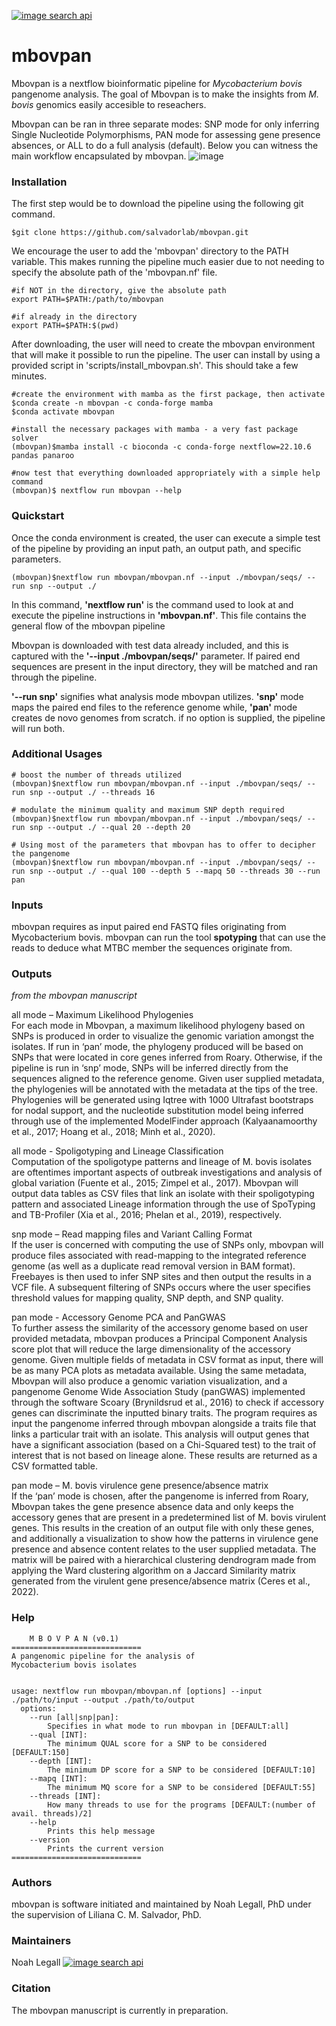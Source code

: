 [![image search api](https://user-images.githubusercontent.com/40697188/193487621-a4b91a1c-19b6-42df-9e63-7fcff0658be0.png)](https://github.com/noahaus)

# mbovpan
Mbovpan is a nextflow bioinformatic pipeline for _Mycobacterium bovis_ pangenome analysis. The goal of Mbovpan is to make the insights from _M. bovis_ genomics easily accesible to reseachers.  

Mbovpan can be ran in three separate modes: SNP mode for only inferring Single Nucleotide Polymorphisms, PAN mode for assessing gene presence absences, or ALL to do a full analysis (default). Below you can witness the main workflow encapsulated by mbovpan. 
![image](https://github.com/salvadorlab/mbovpan/assets/40697188/315e9533-1567-48c1-aa0c-f1b5c12e2589)


### Installation  

The first step would be to download the pipeline using the following git command.
```
$git clone https://github.com/salvadorlab/mbovpan.git
```

We encourage the user to add the 'mbovpan' directory to the PATH variable. This makes running the pipeline much easier due to not needing to specify the absolute path of the 'mbovpan.nf' file.

```
#if NOT in the directory, give the absolute path
export PATH=$PATH:/path/to/mbovpan

#if already in the directory
export PATH=$PATH:$(pwd)
```  

After downloading, the user will need to create the mbovpan environment that will make it possible to run the pipeline. The user can install by using a provided script in 'scripts/install_mbovpan.sh'. This should take a few minutes. 

```
#create the environment with mamba as the first package, then activate
$conda create -n mbovpan -c conda-forge mamba
$conda activate mbovpan

#install the necessary packages with mamba - a very fast package solver
(mbovpan)$mamba install -c bioconda -c conda-forge nextflow=22.10.6 pandas panaroo

#now test that everything downloaded appropriately with a simple help command
(mbovpan)$ nextflow run mbovpan --help 
```

### Quickstart

Once the conda environment is created, the user can execute a simple test of the pipeline by providing an input path, an output path, and specific parameters. 

```
(mbovpan)$nextflow run mbovpan/mbovpan.nf --input ./mbovpan/seqs/ --run snp --output ./ 
```
In this command, **'nextflow run'** is the command used to look at and execute the pipeline instructions in **'mbovpan.nf'**. This file contains the general flow of the mbovpan pipeline

Mbovpan is downloaded with test data already included, and this is captured with the **'--input ./mbovpan/seqs/'** parameter. If paired end sequences are present in the input directory, they will be matched and ran through the pipeline. 

**'--run snp'** signifies what analysis mode mbovpan utilizes. **'snp'** mode maps the paired end files to the reference genome while, **'pan'** mode creates de novo genomes from scratch. if no option is supplied, the pipeline will run both. 

### Additional Usages

```
# boost the number of threads utilized
(mbovpan)$nextflow run mbovpan/mbovpan.nf --input ./mbovpan/seqs/ --run snp --output ./ --threads 16

# modulate the minimum quality and maximum SNP depth required
(mbovpan)$nextflow run mbovpan/mbovpan.nf --input ./mbovpan/seqs/ --run snp --output ./ --qual 20 --depth 20

# Using most of the parameters that mbovpan has to offer to decipher the pangenome
(mbovpan)$nextflow run mbovpan/mbovpan.nf --input ./mbovpan/seqs/ --run snp --output ./ --qual 100 --depth 5 --mapq 50 --threads 30 --run pan
```

### Inputs

mbovpan requires as input paired end FASTQ files originating from Mycobacterium bovis. mbovpan can run the tool **spotyping** that can use the reads to deduce what MTBC member the sequences originate from. 

### Outputs

_from the mbovpan manuscript_

all mode – Maximum Likelihood Phylogenies  
	For each mode in Mbovpan, a maximum likelihood phylogeny based on SNPs is produced in order to visualize the genomic variation amongst the isolates. If run in ‘pan’ mode, the phylogeny produced will be based on SNPs that were located in core genes inferred from Roary. Otherwise, if the pipeline is run in ‘snp’ mode, SNPs will be inferred directly from the sequences aligned to the reference genome. Given user supplied metadata, the phylogenies will be annotated with the metadata at the tips of the tree. Phylogenies will be generated using Iqtree with 1000 Ultrafast bootstraps for nodal support, and the nucleotide substitution model being inferred through use of the implemented ModelFinder approach (Kalyaanamoorthy et al., 2017; Hoang et al., 2018; Minh et al., 2020).  
 
all mode - Spoligotyping and Lineage Classification   
	Computation of the spoligotype patterns and lineage of M. bovis isolates are oftentimes important aspects of outbreak investigations and analysis of global variation (Fuente et al., 2015; Zimpel et al., 2017). Mbovpan will output data tables as CSV files that link an isolate with their spoligotyping pattern and associated Lineage information through the use of SpoTyping and TB-Profiler (Xia et al., 2016; Phelan et al., 2019), respectively.

snp mode – Read mapping files and Variant Calling Format  
	If the user is concerned with computing the use of SNPs only, mbovpan will produce files associated with read-mapping to the integrated reference genome (as well as a duplicate read removal version in BAM format). Freebayes is then used to infer SNP sites and then output the results in a VCF file. A subsequent filtering of SNPs occurs where the user specifies threshold values for mapping quality, SNP depth, and SNP quality.  
 
pan mode - Accessory Genome PCA and PanGWAS   
	To further assess the similarity of the accessory genome based on user provided metadata, mbovpan produces a Principal Component Analysis score plot that will reduce the large dimensionality of the accessory genome. Given multiple fields of metadata in
CSV format as input, there will be as many PCA plots as metadata available. Using the same metadata, Mbovpan will also produce a genomic variation visualization, and a pangenome Genome Wide Association Study (panGWAS) implemented through the software Scoary (Brynildsrud et al., 2016) to check if accessory genes can discriminate the inputted binary traits. The program requires as input the pangenome inferred through mbovpan alongside a traits file that links a particular trait with an isolate. This analysis will output genes that have a significant association (based on a Chi-Squared test) to the trait of interest that is not based on lineage alone. These results are returned as a CSV formatted table.  

pan mode – M. bovis virulence gene presence/absence matrix  
	If the ‘pan’ mode is chosen, after the pangenome is inferred from Roary, Mbovpan takes the gene presence absence data and only keeps the accessory genes that are present in a predetermined list of M. bovis virulent genes. This results in the creation of an output file with only these genes, and additionally a visualization to show how the patterns in virulence gene presence and absence content relates to the user supplied metadata. The matrix will be paired with a hierarchical clustering dendrogram made from applying the Ward clustering algorithm on a Jaccard Similarity matrix generated from the virulent gene presence/absence matrix (Ceres et al., 2022).   
 


### Help
```
    M B O V P A N (v0.1)    
=============================
A pangenomic pipeline for the analysis of
Mycobacterium bovis isolates 


usage: nextflow run mbovpan/mbovpan.nf [options] --input ./path/to/input --output ./path/to/output
  options:
    --run [all|snp|pan]: 
        Specifies in what mode to run mbovpan in [DEFAULT:all]
    --qual [INT]:
        The minimum QUAL score for a SNP to be considered [DEFAULT:150]
    --depth [INT]:
        The minimum DP score for a SNP to be considered [DEFAULT:10]
    --mapq [INT]:
        The minimum MQ score for a SNP to be considered [DEFAULT:55]
    --threads [INT]:
        How many threads to use for the programs [DEFAULT:(number of avail. threads)/2]
    --help
        Prints this help message
    --version
        Prints the current version 
=============================
```

### Authors
mbovpan is software initiated and maintained by Noah Legall, PhD under the supervision of Liliana C. M. Salvador, PhD.

### Maintainers 
Noah Legall 
    [![image search api](https://github.com/salvadorlab/mbovpan/assets/40697188/89705d13-4265-4cda-98d3-d21064344892)](https://github.com/noahaus)



### Citation 
The mbovpan manuscript is currently in preparation. 


